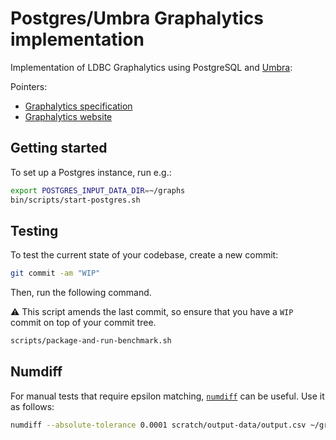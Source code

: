 # Postgres/Umbra Graphalytics implementation

Implementation of LDBC Graphalytics using PostgreSQL and [Umbra](https://umbra-db.com/):

Pointers:

* [Graphalytics specification](https://ldbcouncil.org/ldbc_graphalytics_docs/graphalytics_spec.pdf)
* [Graphalytics website](https://ldbcouncil.org/benchmarks/graphalytics/)

## Getting started

To set up a Postgres instance, run e.g.:

```bash
export POSTGRES_INPUT_DATA_DIR=~/graphs
bin/scripts/start-postgres.sh
```

## Testing

To test the current state of your codebase, create a new commit:

```bash
git commit -am "WIP"
```

Then, run the following command.

:warning: This script amends the last commit, so ensure that you have a `WIP` commit on top of your commit tree.

```bash
scripts/package-and-run-benchmark.sh
```

## Numdiff

For manual tests that require epsilon matching, [`numdiff`](https://www.nongnu.org/numdiff/) can be useful. Use it as follows:

```bash
numdiff --absolute-tolerance 0.0001 scratch/output-data/output.csv ~/graphs/pr-directed-test-PR
```
